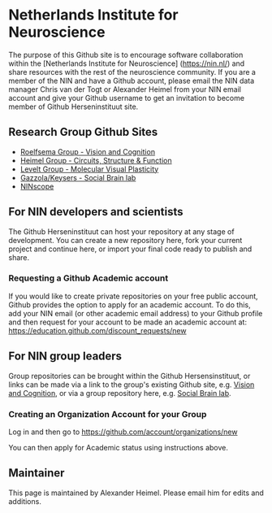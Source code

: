 # Netherlands Institute for Neuroscience

The purpose of this Github site is to encourage software collaboration within the [Netherlands Institute for Neuroscience] (https://nin.nl/) and share resources with the rest of the neuroscience community.
If you are a member of the NIN and have a Github account, please email the NIN data manager Chris van der Togt or Alexander Heimel from your NIN email account and give your Github username to get an invitation to become member of Github Herseninstituut site.

## Research Group Github Sites

* [Roelfsema Group - Vision and Cognition](https://github.com/VisionandCognition)
* [Heimel Group - Circuits, Structure & Function](https://github.com/heimel)
* [Levelt Group - Molecular Visual Plasticity](https://github.com/leveltlab)
* [Gazzola/Keysers - Social Brain lab](https://github.com/Herseninstituut/SBL_NIN)
* [NINscope](https://github.com/ninscope)

## For NIN developers and scientists

The Github Herseninstituut can host your repository at any stage of development. You can create a new repository here, fork your current project and continue here, or import your final code ready to publish and share. 

### Requesting a Github Academic account 

If you would like to create private repositories on your free public account, Github provides the option to apply for an academic account. To do this, add your NIN email (or other academic email address) to your Github profile and then request for your account to be made an academic account at:
https://education.github.com/discount_requests/new

## For NIN group leaders

Group repositories can be brought within the Github Hersensinstituut, or links can be made via a link to the group's existing Github site, e.g. [Vision and Cognition](https://github.com/VisionandCognition), or via a group repository here, e.g. [Social Brain lab](https://github.com/Herseninstituut/SBL_NIN).

### Creating an Organization Account for your Group
Log in and then go to https://github.com/account/organizations/new

You can then apply for Academic status using instructions above.

## Maintainer

This page is maintained by Alexander Heimel. Please email him for edits and additions.
